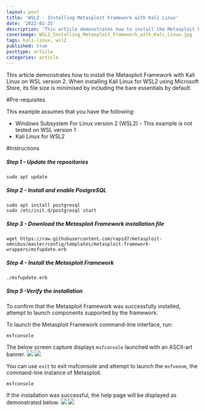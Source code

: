 ```yaml
---
layout: post
title: 'WSL2 - Installing Metasploit Framework with Kali Linux'
date: '2022-02-25'
description: 'This article demonstrates how to install the Metasploit Framework with Kali Linux on WSL2.'
coverimage: WSL2_Installing_Metasploit_Framework_with_Kali_Linux.jpg
tags: kali-linux, wsl2
published: true
posttype: article
categories: article
---
```


This article demonstrates how to install the Metasploit Framework with Kali Linux on WSL version 2. When installing Kali Linux for WSL2 using Microsoft Store, its file size is minimised by including the bare essentials by default.

#Pre-requisites

This example assumes that you have the following:

- Windows Subsystem For Linux version 2 (WSL2) - This example is not tested on WSL version 1
- Kali Linux for WSL2

#Instructions

<h5 class="step">Step 1 - Update the repositories</h5>

```
sudo apt update
```

<h5 class="step">Step 2 - Install and enable PostgreSQL</h5>

```
sudo apt install postgresql
sudo /etc/init.d/postgresql start
```

<h5 class="step">Step 3 - Download the Metasploit Framework installation file</h5>

```
wget https://raw.githubusercontent.com/rapid7/metasploit-omnibus/master/config/templates/metasploit-framework-wrappers/msfupdate.erb
```

<h5 class="step">Step 4 - Install the Metasploit Framework</h5>

```
./msfupdate.erb
```

<h5 class="step">Step 5 -Verify the installation</h5>

To confirm that the Metasploit Framework was successfully installed, attempt to launch components supported by the framework.

To launch the Metasploit Framework command-line interface, run:

```
msfconsole
```

The below screen capture displays `msfconsole` launched with an ASCII-art banner.
<img src="/static/429fbf45-6b3a-4372-8e75-15ad3e5d60cd.png">
![](/media/markdown/2022/02/26/)

You can use `exit` to exit msfconsole and attempt to launch the `msfvenom`, the command-line instance of Metasploit.

```
msfconsole
```

If the installation was successful, the help page will be displayed as demonstrated below.
<img src="/static/fa427e84-580d-4edb-847d-e09776009dd1.png">
![](/media/markdown/2022/02/26/)